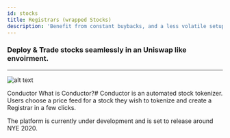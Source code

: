 ```yaml
---
id: stocks
title: Registrars (wrapped Stocks)
description: 'Benefit from constant buybacks, and a less volatile setup'
---
```

### Deploy & Trade stocks seamlessly in an Uniswap like envoirment.
___



![alt text](https://raw.githubusercontent.com/deusfinance/deus-docs/master/images/wTSLA.jpg "Logo Title Text 1")

Conductor
What is Conductor?#
Conductor is an automated stock tokenizer. Users choose a price feed for a stock they wish to tokenize and create a Registrar in a few clicks.

The platform is currently under development and is set to release around NYE 2020.






